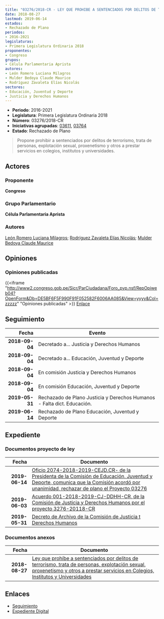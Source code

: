```yaml
---
title: "03276/2018-CR - LEY QUE PROHIBE A SENTENCIADOS POR DELITOS DE TERRORISMO, TRATA DE PERSONAS, EXPLOTACIÓN SEXUAL, PROXENETISMO Y OTROS A PRESTAR SERVICIOS EN COLEGIOS, INSTITUTOS Y UNIVERSIDADES"
date: 2018-08-27
lastmod: 2019-06-14
estados:
- Rechazado de Plano
periodos:
- 2016-2021
legislaturas:
- Primera Legislatura Ordinaria 2018
proponentes:
- Congreso
grupos:
- Célula Parlamentaria Aprista
autores:
- León Romero Luciana Milagros
- Mulder Bedoya Claude Maurice
- Rodríguez Zavaleta Elías Nicolás
sectores:
- Educación, Juventud y Deporte
- Justicia y Derechos Humanos
---
```

- **Periodo**: 2016-2021
- **Legislatura**: Primera Legislatura Ordinaria 2018
- **Número**: 03276/2018-CR
- **Iniciativas agrupadas**: [03611](../../03600/03611), [03764](../../03700/03764)
- **Estado**: Rechazado de Plano

> Propone prohibir a sentenciados por delitos de terrorismo, trata de personas, explotación sexual, proxenetismo y otros a prestar servicios en colegios, institutos y universidades.


## Actores

### Proponente

**Congreso**

### Grupo Parlamentario

**Célula Parlamentaria Aprista**

### Autores

[León Romero Luciana Milagros](mailto:mailto:lleon@congreso.gob.pe); [Rodríguez Zavaleta Elías Nicolás](mailto:mailto:erodriguez@congreso.gob.pe); [Mulder Bedoya Claude Maurice](mailto:mailto:mmulder@congreso.gob.pe)

## Opiniones

### Opiniones publicadas

{{<iframe "http://www2.congreso.gob.pe/Sicr/ParCiudadana/Foro_pvp.nsf/RepOpiweb04?OpenForm&Db=DE5BF6F5F990F91F052582F6006AA085&View=yyyy&Col=zzzzz" "Opiniones publicadas" >}}
[Enlace](http://www2.congreso.gob.pe/Sicr/ParCiudadana/Foro_pvp.nsf/RepOpiweb04?OpenForm&Db=DE5BF6F5F990F91F052582F6006AA085&View=yyyy&Col=zzzzz)


## Seguimiento

| Fecha | Evento |
|------:|--------|
| **2018-09-04** | Decretado a... Justicia y Derechos Humanos |
| **2018-09-04** | Decretado a... Educación, Juventud y Deporte |
| **2018-09-04** | En comisión Justicia y Derechos Humanos |
| **2018-09-04** | En comisión Educación, Juventud y Deporte |
| **2019-05-31** | Rechazado de Plano Justicia y Derechos Humanos - Falta dict. Educación. |
| **2019-06-14** | Rechazado de Plano Educación, Juventud y Deporte |

## Expediente

### Documentos proyecto de ley

| Fecha | Documento |
|------:|-----------|
| **2019-06-14** | [Oficio 2074-2018-2019-CEJD.CR- de la Presidenta de la Comisión de Educación, Juventud y Deporte, comunica que la Comisión acordó por unanimidad, rechazar de plano el Proyecto 03276](http://www.leyes.congreso.gob.pe/Documentos/2016_2021/Decretos/Archivamiento/DA0327620190614.pdf) |
| **2019-06-03** | [Acuerdo 001-2018-2019-CJ-DDHH-CR, de la Comisión de Justicia y Derechos Humanos por el proyecto 3276-20118-CR](http://www.leyes.congreso.gob.pe/Documentos/2016_2021/Decretos/Archivamiento/DA0040620190603.pdf) |
| **2019-05-31** | [Decreto de Archivo de la Comisión de Justicia t Derechos Humanos](http://www.leyes.congreso.gob.pe/Documentos/2016_2021/Decretos/Archivamiento/DA0258620190531.pdf) |

### Documentos anexos

| Fecha | Documento |
|------:|-----------|
| **2018-08-27** | [Ley que prohíbe a sentenciados por delitos de terrorismo, trata de personas, explotación sexual, proxenetismo y otros a prestar servicios en Colegios, Institutos y Universidades](http://www.leyes.congreso.gob.pe/Documentos/2016_2021/Proyectos_de_Ley_y_de_Resoluciones_Legislativas/PL0327620180827..pdf) |

## Enlaces

- [Seguimiento](http://www2.congreso.gob.pe/Sicr/TraDocEstProc/CLProLey2016.nsf/f7fff46988ca05b1052578e100829cc7/a3606cc7a7b8f448052582f6006eac51?OpenDocument)
- [Expediente Digital](http://www2.congreso.gob.pe/Sicr/TraDocEstProc/Expvirt_2011.nsf/visbusqptramdoc1621/03276?opendocument)


